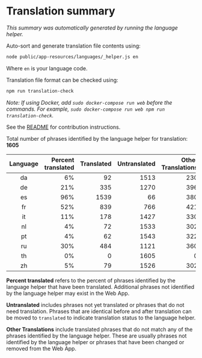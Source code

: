 # Translation summary

_This summary was automatically generated by running the language helper._

Auto-sort and generate translation file contents using:

```bash
node public/app-resources/languages/_helper.js en
```

Where `en` is your language code.

Translation file format can be checked using:

```bash
npm run translation-check
```

_Note: If using Docker, add `sudo docker-compose run web` before the commands.
For example, `sudo docker-compose run web npm run translation-check`._

See the [README](https://github.com/FarmBot/Farmbot-Web-App#translating-the-web-app-into-your-language) for contribution instructions.

Total number of phrases identified by the language helper for translation: __1605__

|Language|Percent translated|Translated|Untranslated|Other Translations|
|:---:|---:|---:|---:|---:|
|da|6%|92|1513|230|
|de|21%|335|1270|396|
|es|96%|1539|66|380|
|fr|52%|839|766|421|
|it|11%|178|1427|330|
|nl|4%|72|1533|302|
|pt|4%|62|1543|322|
|ru|30%|484|1121|360|
|th|0%|0|1605|0|
|zh|5%|79|1526|302|

**Percent translated** refers to the percent of phrases identified by the
language helper that have been translated. Additional phrases not identified
by the language helper may exist in the Web App.


**Untranslated** includes phrases not yet translated or phrases that do not
need translation. Phrases that are identical before and after translation
can be moved to `translated` to indicate translation status to the language
helper.

**Other Translations** include translated phrases that do not match any of
the phrases identified by the language helper. These are usually phrases
not identified by the language helper or phrases that have been changed
or removed from the Web App.
